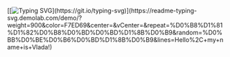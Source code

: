 

[[![Typing SVG](https://readme-typing-svg.demolab.com?font=Fira+Code&weight=900&pause=1000&color=F7ED69&center=&vCenter=&repeat=&random=&width=435&lines=Hello%2C+my+name+is+Vlada!)](https://git.io/typing-svg)](https://readme-typing-svg.demolab.com/demo/?weight=900&color=F7ED69&center=&vCenter=&repeat=%D0%B8%D1%81%D1%82%D0%B8%D0%BD%D0%BD%D1%8B%D0%B9&random=%D0%BB%D0%BE%D0%B6%D0%BD%D1%8B%D0%B9&lines=Hello%2C+my+name+is+Vlada!)
<!--
**VladaCode/VladaCode** is a ✨ _special_ ✨ repository because its `README.md` (this file) appears on your GitHub profile.

Here are some ideas to get you started:

- 🔭 I’m currently working on ...
- 🌱 I’m currently learning ...
- 👯 I’m looking to collaborate on ...
- 🤔 I’m looking for help with ...
- 💬 Ask me about ...
- 📫 How to reach me: ...
- 😄 Pronouns: ...
- ⚡ Fun fact: ...
-->
